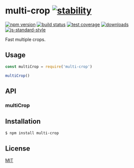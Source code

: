 # multi-crop [![stability][0]][1]
[![npm version][2]][3] [![build status][4]][5] [![test coverage][6]][7]
[![downloads][8]][9] [![js-standard-style][10]][11]

Fast multiple crops.

## Usage
```js
const multiCrop = require('multi-crop')

multiCrop()
```

## API
### multiCrop

## Installation
```sh
$ npm install multi-crop
```

## License
[MIT](https://tldrlegal.com/license/mit-license)

[0]: https://img.shields.io/badge/stability-experimental-orange.svg?style=flat-square
[1]: https://nodejs.org/api/documentation.html#documentation_stability_index
[2]: https://img.shields.io/npm/v/multi-crop.svg?style=flat-square
[3]: https://npmjs.org/package/multi-crop
[4]: https://img.shields.io/travis/jdvorak/multi-crop/master.svg?style=flat-square
[5]: https://travis-ci.org/jdvorak/multi-crop
[6]: https://img.shields.io/codecov/c/github/jdvorak/multi-crop/master.svg?style=flat-square
[7]: https://codecov.io/github/jdvorak/multi-crop
[8]: http://img.shields.io/npm/dm/multi-crop.svg?style=flat-square
[9]: https://npmjs.org/package/multi-crop
[10]: https://img.shields.io/badge/code%20style-standard-brightgreen.svg?style=flat-square
[11]: https://github.com/feross/standard
